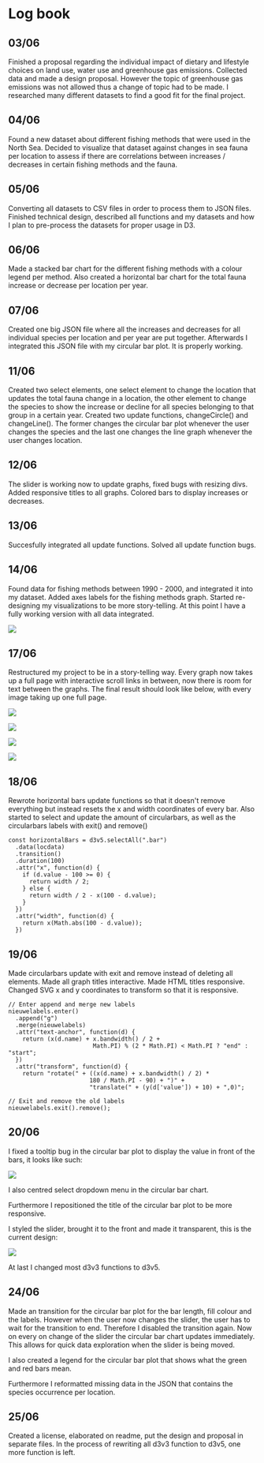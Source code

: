 # Log book

## 03/06
Finished a proposal regarding the individual impact of dietary and lifestyle choices on land use, water use and greenhouse gas emissions. Collected data and made a design proposal. However the topic of greenhouse gas emissions was not allowed thus a change of topic had to be made. I researched many different datasets to find a good fit for the final project.

## 04/06
Found a new dataset about different fishing methods that were used in the North Sea. Decided to visualize that dataset against changes in sea fauna per location to assess if there are correlations between increases / decreases in certain fishing methods and the fauna.

## 05/06
Converting all datasets to CSV files in order to process them to JSON files.
Finished technical design, described all functions and my datasets and how I plan to pre-process the datasets for proper usage in D3.

## 06/06
Made a stacked bar chart for the different fishing methods with a colour legend per method.
Also created a horizontal bar chart for the total fauna increase or decrease per location per year.

## 07/06
Created one big JSON file where all the increases and decreases for all individual species per location and per year are put together. Afterwards I integrated this JSON file with my circular bar plot. It is properly working.

## 11/06
Created two select elements, one select element to change the location that updates the total fauna change in a location, the other element to change the species to show the increase or decline for all species belonging to that group in a certain year. Created two update functions, changeCircle() and changeLine(). The former changes the circular bar plot whenever the user changes the species and the last one changes the line graph whenever the user changes location.

## 12/06
The slider is working now to update graphs, fixed bugs with resizing divs. Added responsive titles to all graphs. Colored bars to display increases or decreases.


## 13/06
Succesfully integrated all update functions. Solved all update function bugs.


## 14/06
Found data for fishing methods between 1990 - 2000, and integrated it into my dataset. Added axes labels for the fishing methods graph. Started re-designing my visualizations to be more story-telling. At this point I have a fully working version with all data integrated.

![](doc/newdata.png)

## 17/06
Restructured my project to be in a story-telling way. Every graph now takes up a full page with interactive scroll links in between, now there is room for text between the graphs. The final result should look like below, with every image taking up one full page.

![](doc/17_06_storytell1.png)

![](doc/17_06_storytell2.png)

![](doc/17_06_storytell3.png)

![](doc/17_06_storytell4.png)

## 18/06
Rewrote horizontal bars update functions so that it doesn't remove everything but instead resets the x and width coordinates of every bar. Also started to select and update the amount of circularbars, as well as the circularbars labels with exit() and remove()

~~~~
const horizontalBars = d3v5.selectAll(".bar")
  .data(locdata)
  .transition()
  .duration(100)
  .attr("x", function(d) {
    if (d.value - 100 >= 0) {
      return width / 2;
    } else {
      return width / 2 - x(100 - d.value);
    }
  })
  .attr("width", function(d) {
    return x(Math.abs(100 - d.value));
  })
~~~~

## 19/06
Made circularbars update with exit and remove instead of deleting all elements. Made all graph titles interactive. Made HTML titles responsive. Changed SVG x and y coordinates to transform so that it is responsive.

~~~~
// Enter append and merge new labels
nieuwelabels.enter()
  .append("g")
  .merge(nieuwelabels)
  .attr("text-anchor", function(d) {
    return (x(d.name) + x.bandwidth() / 2 +
                        Math.PI) % (2 * Math.PI) < Math.PI ? "end" : "start";
  })
  .attr("transform", function(d) {
    return "rotate(" + ((x(d.name) + x.bandwidth() / 2) *
                       180 / Math.PI - 90) + ")" +
                       "translate(" + (y(d['value']) + 10) + ",0)";

// Exit and remove the old labels
nieuwelabels.exit().remove();
~~~~

## 20/06
I fixed a tooltip bug in the circular bar plot to display the value in front of the bars, it looks like such:

![](doc/20_06_tooltip.png)

I also centred select dropdown menu in the circular bar chart.

Furthermore I repositioned the title of the circular bar plot to be more responsive.

I styled the slider, brought it to the front and made it transparent, this is the current design:

![](doc/20_06_verycoolslider.png)

At last I changed most d3v3 functions to d3v5.

## 24/06
Made an transition for the circular bar plot for the bar length, fill colour and the labels. However when the user now changes the slider, the user has to wait for the transition to end. Therefore I disabled the transition again. Now on every on change of the slider the circular bar chart updates immediately. This allows for quick data exploration when the slider is being moved.

I also created a legend for the circular bar plot that shows what the green and red bars mean.

Furthermore I reformatted missing data in the JSON that contains the species occurrence per location.

## 25/06
Created a license, elaborated on readme, put the design and proposal in separate files. In the process of rewriting all d3v3 function to d3v5, one more function is left.
